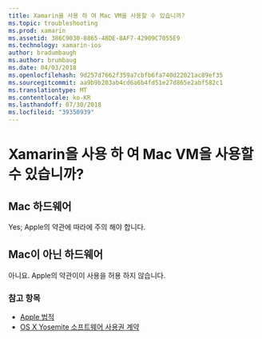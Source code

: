 ```yaml
---
title: Xamarin을 사용 하 여 Mac VM을 사용할 수 있습니까?
ms.topic: troubleshooting
ms.prod: xamarin
ms.assetid: 386C9030-8865-48DE-8AF7-42909C7055E9
ms.technology: xamarin-ios
author: bradumbaugh
ms.author: brumbaug
ms.date: 04/03/2018
ms.openlocfilehash: 9d257d7662f359a7cbfb6fa740d22021ac89ef35
ms.sourcegitcommit: aa9b9b203ab4cd6a6b4fd51e27d865e2abf582c1
ms.translationtype: MT
ms.contentlocale: ko-KR
ms.lasthandoff: 07/30/2018
ms.locfileid: "39350939"
---
```

# <a name="can-i-use-a-mac-vm-with-xamarin"></a>Xamarin을 사용 하 여 Mac VM을 사용할 수 있습니까? 

## <a name="mac-hardware"></a>Mac 하드웨어
Yes; Apple의 약관에 따라에 주의 해야 합니다.

## <a name="non-mac-hardware"></a>Mac이 아닌 하드웨어
아니요. Apple의 약관이이 사용을 허용 하지 않습니다.

### <a name="see-also"></a>참고 항목
- [Apple 법적](https://www.apple.com/legal/)
- [OS X Yosemite 소프트웨어 사용권 계약](http://images.apple.com/legal/sla/docs/OSX10103.pdf)
